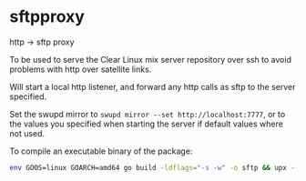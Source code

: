 # sftpproxy

http -> sftp proxy

To be used to serve the Clear Linux mix server repository over ssh to avoid problems with http over satellite links.

Will start a local http listener, and forward any http calls as sftp to the server specified.

Set the swupd mirror to `swupd mirror --set http://localhost:7777`, or to the values you specified when starting the server if default values where not used.

To compile an executable binary of the package:

```bash
env GOOS=linux GOARCH=amd64 go build -ldflags="-s -w" -o sftp && upx --brute sftp
```
